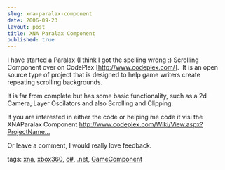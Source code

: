 ```yaml
---
slug: xna-paralax-component
date: 2006-09-23
layout: post
title: XNA Paralax Component
published: true
---
```

<p>I have started a Paralax (I think I got the spelling wrong :) Scrolling Component over on CodePlex [<a href="http://www.codeplex.com/">http://www.codeplex.com/</a>].  It is an open source type of project that is designed to help game writers create repeating scrolling backgrounds.</p> <p>It is far from complete but has some basic functionality, such as a 2d Camera, Layer Oscilators and also Scrolling and Clipping.</p> <p>If you are interested in either the code or helping me code it visi the XNAParalax Component <a href="http://www.codeplex.com/Wiki/View.aspx?ProjectName=XnaParalax">http://www.codeplex.com/Wiki/View.aspx?ProjectName...</a></p> <p>Or leave a comment, I would really love feedback.</p> <p>tags: <a href="http://www.kinlan.co.uk/tag/xna" rel="tag">xna</a>, <a href="http://www.kinlan.co.uk/tag/xbox360" rel="tag">xbox360</a>, <a href="http://www.kinlan.co.uk/tag/c#" rel="tag">c#</a>, <a href="http://www.kinlan.co.uk/tag/.net" rel="tag">.net</a>, <a href="http://www.kinlan.co.uk/tag/GameComponent" rel="tag">GameComponent</a></p><div class="blogger-post-footer"><img class="posterous_download_image" src="https://blogger.googleusercontent.com/tracker/8109338-115902380210501000?l=www.kinlan.co.uk%2Findex.html" height="1" alt="" width="1" /></div>

